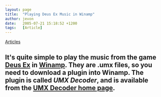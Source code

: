 ```yaml
---
layout: page
title:  "Playing Deus Ex Music in Winamp"
author: jevon
date:   2005-07-21 15:18:52 +1200
tags:   [Article]
---
```


[Articles](articles.md)

It's quite simple to play the music from the game [Deus Ex](deus-ex.md) in [Winamp](winamp.md). They are **.umx** files, so you need to download a plugin into Winamp. The plugin is called _UMX Decoder_, and is available from the <a href="http://www.umx-decoder.de.vu/">UMX Decoder home page</a>.
----
